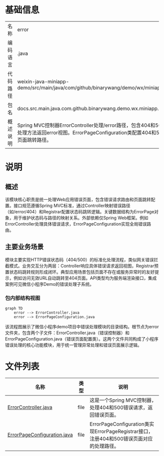 # 基础信息

|      |      |
|------|------|
| 名称 | error |
| 编码语言 | .java |
| 代码路径 | weixin-java-miniapp-demo/src/main/java/com/github/binarywang/demo/wx/miniapp/error |
| 包名 | docs.src.main.java.com.github.binarywang.demo.wx.miniapp.error |
| 概述说明 | Spring MVC控制器ErrorController处理/error路径，包含404和500错误处理方法返回error视图。ErrorPageConfiguration类配置404和500错误页面跳转路径。 |

# 说明

## 概述  
该模块核心职责是统一处理Web应用错误页面，包含错误请求路由和页面跳转配置。接口规范遵循Spring MVC标准，通过Controller映射错误路径（如/error/404）和Registrar配置状态码跳转逻辑。关键数据结构为ErrorPage对象，用于维护状态码与路径的映射关系。外部依赖仅Spring Web框架。例如ErrorController处理具体错误请求，ErrorPageConfiguration实现全局错误路由。

## 主要业务场景  
模块主要实现HTTP错误状态码（404/500）的标准化处理流程，类似网关错误拦截模式。业务交互分为两层：Controller响应具体错误请求返回视图，Registrar预置状态码跳转规则形成闭环。典型应用场景包括页面不存在或服务异常时的友好提示，例如访问无效URL自动跳转至404页面。API类型均为服务端渲染接口，集成案例可见微信小程序Demo的错误处理子系统。


### 包内部结构视图

```mermaid
graph TD
    error --> ErrorController.java
    error --> ErrorPageConfiguration.java
```

该流程图展示了微信小程序demo项目中错误处理模块的目录结构。根节点为error文件夹，包含两个子文件：ErrorController.java（错误控制器）和ErrorPageConfiguration.java（错误页面配置类）。这两个文件共同构成了小程序错误处理的核心功能模块，用于统一管理异常处理和错误页面展示逻辑。

# 文件列表

| 名称   | 类型  | 说明 |
|-------|------|-------------|
| [ErrorController.java](ErrorController.md) | file | 这是一个Spring MVC控制器，处理404和500错误请求，返回错误页面。 |
| [ErrorPageConfiguration.java](ErrorPageConfiguration.md) | file | ErrorPageConfiguration类实现ErrorPageRegistrar接口，注册404和500错误页面对应的处理路径。 |


